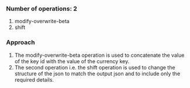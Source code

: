 ### Number of operations: 2
1. modify-overwrite-beta
2. shift


### Approach
1. The modify-overwrite-beta operation is used to concatenate the value of the key id with the value of the currency key.
2. The second operation i.e. the shift operation is used to change the structure of the json to match the output json and to include only the required details.